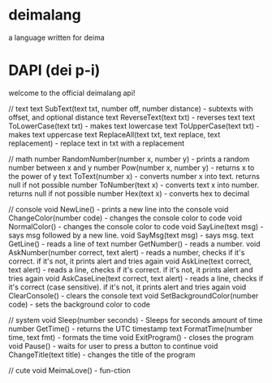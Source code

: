 # deimalang
a language written for deima

# DAPI (dei p-i)
welcome to the official deimalang api!

// text
text SubText(text txt, number off, number distance) - subtexts with offset, and optional distance
text ReverseText(text txt) - reverses text
text ToLowerCase(text txt) - makes text lowercase
text ToUpperCase(text txt) - makes text uppercase
text ReplaceAll(text txt, text replace, text replacement) - replace text in txt with a replacement

// math
number RandomNumber(number x, number y) - prints a random number between x and y
number Pow(number x, number y) - returns x to the power of y
text ToText(number x) - converts number x into text. returns null if not possible
number ToNumber(text x) - converts text x into number. returns null if not possible
number Hex(text x) - converts hex to decimal 

// console
void NewLine() - prints a new line into the console
void ChangeColor(number code) - changes the console color to code
void NormalColor() - changes the console color to code
void SayLine(text msg) - says msg followed by a new line.
void SayMsg(text msg) - says msg. 
text GetLine() - reads a line of text
number GetNumber() - reads a number.
void AskNumber(number correct, text alert) - reads a number, checks if it's correct. if it's not, it prints alert and tries again
void AskLine(text correct, text alert) - reads a line, checks if it's correct. if it's not, it prints alert and tries again
void AskCaseLine(text correct, text alert) - reads a line, checks if it's correct (case sensitive). if it's not, it prints alert and tries again
void ClearConsole() - clears the console text
void SetBackgroundColor(number code) - sets the background color to code

// system
void Sleep(number seconds) - Sleeps for seconds amount of time
number GetTime() - returns the UTC timestamp
text FormatTime(number time, text fmt) - formats the time
void ExitProgram() - closes the program
void Pause() - waits for user to press a button to continue
void ChangeTitle(text title) - changes the title of the program

// cute
void MeimaLove() - fun-ction
